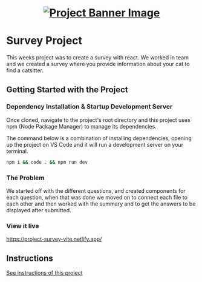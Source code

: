 <h1 align="center">
  <a href="">
    <img src="/src/assets/survey.svg" alt="Project Banner Image">
  </a>
</h1>

# Survey Project

This weeks project was to create a survey with react. We worked in team and we created a survey where you provide information about your cat to find a catsitter. 

## Getting Started with the Project

### Dependency Installation & Startup Development Server

Once cloned, navigate to the project's root directory and this project uses npm (Node Package Manager) to manage its dependencies.

The command below is a combination of installing dependencies, opening up the project on VS Code and it will run a development server on your terminal.

```bash
npm i && code . && npm run dev
```

### The Problem

We started off with the different questions, and created components for each question, when that was done we moved on to connect each file to each other and then worked with the summary and to get the answers to be displayed after submitted. 

### View it live

https://project-survey-vite.netlify.app/

## Instructions

<a href="instructions.md">
   See instructions of this project
  </a>
